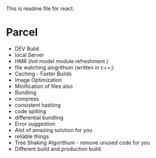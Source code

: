 This is readme file for react.

# Parcel

- DEV Build
- local Server
- HMR (hot model module refreshment.)
- file watching alogrithum (written in c++;)
- Caching - Faster Builds 
- Image Optimization 
- Minification of files also 
- Bundling
- compress
- consistent hashing
- code spliting
- differential bundling
- Error suggestion 
- Alot of amazing solution for you 
- reliable things
- Tree Shaking Algorithum - remove unused code for you 
- Different build and production build



